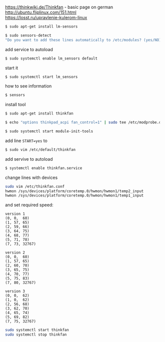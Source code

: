 https://thinkwiki.de/Thinkfan       - basic page on german  
http://ubuntu.fliplinux.com/151.html  
https://losst.ru/upravlenie-kulerom-linux

```bash
$ sudo apt-get install lm-sensors

$ sudo sensors-detect
"Do you want to add these lines automatically to /etc/modules? (yes/NO)" --- YOU SHOULD ANSWER `YES` !!!
```
add service to autoload
```bash
$ sudo systemctl enable lm_sensors default
```
start it
```bash
$ sudo systemctl start lm_sensors
```
how to see information
```bash
$ sensors
```
install tool
```bash
$ sudo apt-get install thinkfan

$ echo "options thinkpad_acpi fan_control=1" | sudo tee /etc/modprobe.d/thinkfan.conf

$ sudo systemctl start module-init-tools
```
add line `START=yes` to
```bash
$ sudo vim /etc/default/thinkfan
```
add servive to autoload
```bash
$ systemctl enable thinkfan.service
```
change lines with devices
```bash
sudo vim /etc/thinkfan.conf
hwmon /sys/devices/platform/coretemp.0/hwmon/hwmon1/temp2_input
hwmon /sys/devices/platform/coretemp.0/hwmon/hwmon1/temp1_input
```

and set required speed:
```
version 1
(0,	0,	60)
(1,	57,	65)
(2,	59,	66)
(3,	64,	75)
(4,	68,	77)
(5,	71,	78)
(7,	73,	32767)

version 2
(0,	0,	60)
(1,	57,	65)
(2,	60,	70)
(3,	65,	75)
(4,	70,	77)
(5,	75,	83)
(7,	80,	32767)

version 3
(0,	0,	62)
(1,	0,	62)
(2,	56,	68)
(3,	62,	70)
(4,	65,	74)
(5,	69,	82)
(7,	75,	32767)
```

```bash
sudo systemctl start thinkfan
sudo systemctl stop thinkfan
```

